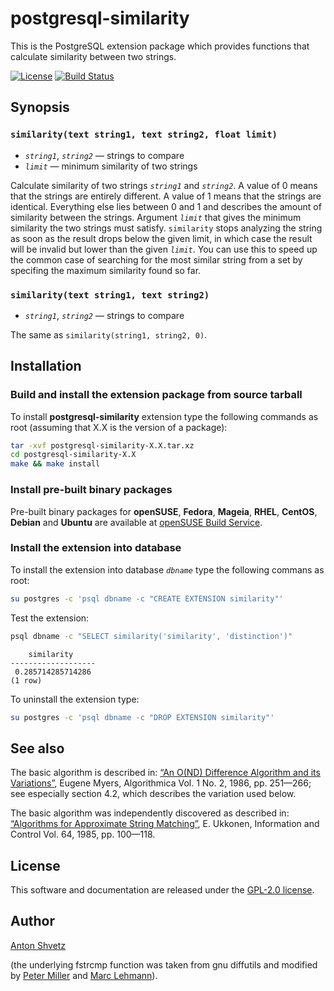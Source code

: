 # postgresql-similarity

This is the PostgreSQL extension package which provides functions that
calculate similarity between two strings.

[![License](https://img.shields.io/badge/license-GPL--2.0-blue.svg)](https://img.shields.io/badge/license-GPL--2.0-blue.svg)
[![Build Status](https://secure.travis-ci.org/urbic/postgresql-similarity.png)](http://travis-ci.org/urbic/postgresql-similarity)

## Synopsis

### `similarity(text string1, text string2, float limit)`

* _`string1`_, _`string2`_ — strings to compare
* _`limit`_ — minimum similarity of two strings

Calculate similarity of two strings _`string1`_ and _`string2`_. A value of
0 means that the strings are entirely different. A value of 1 means that the
strings are identical. Everything else lies between 0 and 1 and describes the
amount of similarity between the strings. Argument _`limit`_ that gives the
minimum similarity the two strings must satisfy. `similarity` stops analyzing
the string as soon as the result drops below the given limit, in which case the
result will be invalid but lower than the given _`limit`_. You can use this to
speed up the common case of searching for the most similar string from a set by
specifing the maximum similarity found so far.

### `similarity(text string1, text string2)`

* _`string1`_, _`string2`_ — strings to compare

The same as `similarity(string1, string2, 0)`.

## Installation

### Build and install the extension package from source tarball

To install **postgresql-similarity** extension type the following commands as
root (assuming that X.X is the version of a package):
```bash
tar -xvf postgresql-similarity-X.X.tar.xz
cd postgresql-similarity-X.X
make && make install
```

### Install pre-built binary packages

Pre-built binary packages for **openSUSE**, **Fedora**, **Mageia**, **RHEL**,
**CentOS**, **Debian** and **Ubuntu** are available at [openSUSE Build
Service](https://software.opensuse.org/download.html?project=home%3Aconcyclic&package=postgresql-similarity).

### Install the extension into database

To install the extension into database _`dbname`_ type the following commans as
root:
```bash
su postgres -c 'psql dbname -c "CREATE EXTENSION similarity"'
```

Test the extension:
```bash
psql dbname -c "SELECT similarity('similarity', 'distinction')"
```
```
    similarity     
-------------------
 0.285714285714286
(1 row)
```

To uninstall the extension type:
```bash
su postgres -c 'psql dbname -c "DROP EXTENSION similarity"'
```

## See also

The basic algorithm is described in: [“An O(ND) Difference Algorithm and its
Variations”](http://www.xmailserver.org/diff2.pdf), Eugene Myers, Algorithmica
Vol. 1 No. 2, 1986, pp. 251—266; see especially section 4.2, which describes
the variation used below.

The basic algorithm was independently discovered as described in: [“Algorithms
for Approximate String
Matching”](http://www.sciencedirect.com/science/article/pii/S0019995885800462/pdf?md5=c7adddbc9e64e67d7c4d47973b2bda8f&pid=1-s2.0-S0019995885800462-main.pdf),
E. Ukkonen, Information and Control Vol. 64, 1985, pp. 100—118.

## License

This software and documentation are released under the [GPL-2.0
license](https://spdx.org/licenses/GPL-2.0.html).

## Author
[Anton Shvetz](mailto:tz@sectorb.msk.ru?subject=postgresql-similarity)

(the underlying fstrcmp function was taken from gnu diffutils and modified by
[Peter Miller](mailto:pmiller@agso.gov.au) and [Marc Lehmann](mailto:schmorp@schmorp.de)).
